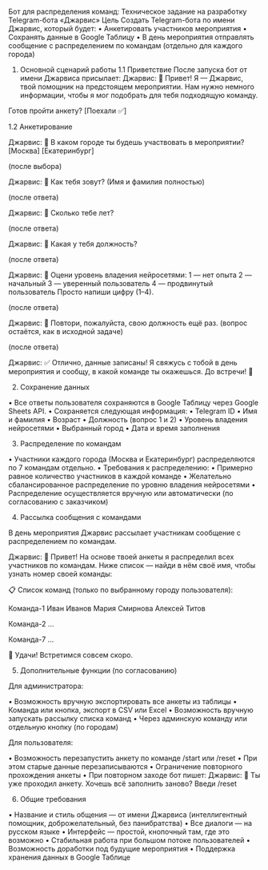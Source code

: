 Бот для распределения команд:
Техническое задание на разработку Telegram-бота «Джарвис»
Цель
Создать Telegram-бота по имени Джарвис, который будет:
• Анкетировать участников мероприятия
• Сохранять данные в Google Таблицу
• В день мероприятия отправлять сообщение с распределением по командам (отдельно для каждого города)

1. Основной сценарий работы
   1.1 Приветствие
      После запуска бот от имени Джарвиса присылает:
      Джарвис:
      🧠 Привет! Я — Джарвис, твой помощник на предстоящем мероприятии.
      Нам нужно немного информации, чтобы я мог подобрать для тебя подходящую команду.

Готов пройти анкету?
[Поехали ✅]

1.2 Анкетирование

Джарвис:
📍 В каком городе ты будешь участвовать в мероприятии?
[Москва] [Екатеринбург]

(после выбора)

Джарвис:
📝 Как тебя зовут? (Имя и фамилия полностью)

(после ответа)

Джарвис:
📆 Сколько тебе лет?

(после ответа)

Джарвис:
💼 Какая у тебя должность?

(после ответа)

Джарвис:
🤖 Оцени уровень владения нейросетями:
1 — нет опыта
2 — начальный
3 — уверенный пользователь
4 — продвинутый пользователь
Просто напиши цифру (1–4).

(после ответа)

Джарвис:
🔁 Повтори, пожалуйста, свою должность ещё раз. (вопрос остаётся, как в исходной задаче)

(после ответа)

Джарвис:
✅ Отлично, данные записаны!
Я свяжусь с тобой в день мероприятия и сообщу, в какой команде ты окажешься.
До встречи! 🚀

2. Сохранение данных

• Все ответы пользователя сохраняются в Google Таблицу через Google Sheets API.
• Сохраняется следующая информация:
• Telegram ID
• Имя и фамилия
• Возраст
• Должность (вопрос 1 и 2)
• Уровень владения нейросетями
• Выбранный город
• Дата и время заполнения

3. Распределение по командам

• Участники каждого города (Москва и Екатеринбург) распределяются по 7 командам отдельно.
• Требования к распределению:
• Примерно равное количество участников в каждой команде
• Желательно сбалансированное распределение по уровню владения нейросетями
• Распределение осуществляется вручную или автоматически (по согласованию с заказчиком)

4. Рассылка сообщения с командами

В день мероприятия Джарвис рассылает участникам сообщение с распределением по командам.

Джарвис:
👋 Привет!
На основе твоей анкеты я распределил всех участников по командам.
Ниже список — найди в нём своё имя, чтобы узнать номер своей команды:

📋 Список команд (только по выбранному городу пользователя):

Команда-1
Иван Иванов
Мария Смирнова
Алексей Титов

Команда-2
…

Команда-7
…

🚀 Удачи! Встретимся совсем скоро.

5. Дополнительные функции (по согласованию)

Для администратора:

• Возможность вручную экспортировать все анкеты из таблицы
• Команда или кнопка, экспорт в CSV или Excel
• Возможность вручную запускать рассылку списка команд
• Через админскую команду или отдельную кнопку (по городам)

Для пользователя:

• Возможность перезапустить анкету по команде /start или /reset
• При этом старые данные перезаписываются
• Ограничение повторного прохождения анкеты
• При повторном заходе бот пишет:
Джарвис:
🧐 Ты уже проходил анкету.
Хочешь всё заполнить заново? Введи /reset

6. Общие требования

• Название и стиль общения — от имени Джарвиса (интеллигентный помощник, доброжелательный, без панибратства)
• Все диалоги — на русском языке
• Интерфейс — простой, кнопочный там, где это возможно
• Стабильная работа при большом потоке пользователей
• Возможность доработки под будущие мероприятия
• Поддержка хранения данных в Google Таблице